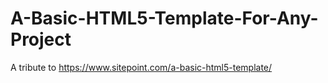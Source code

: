 # A-Basic-HTML5-Template-For-Any-Project
A tribute to https://www.sitepoint.com/a-basic-html5-template/

